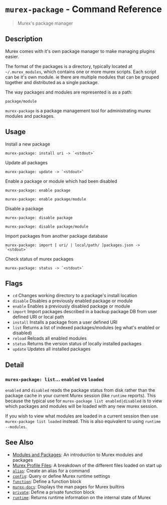 # `murex-package` - Command Reference

> Murex's package manager

## Description

Murex comes with it's own package manager to make managing plugins easier.

The format of the packages is a directory, typically located at `~/.murex_modules`,
which contains one or more murex scripts. Each script can be it's own module.
ie there are multiple modules that can be grouped together and distributed as a
single package.

The way packages and modules are represented is as a path:

    package/module


`murex-package` is a package management tool for administrating murex modules
and packages.

## Usage

Install a new package

    murex-package: install uri -> `<stdout>`

Update all packages

    murex-package: update -> `<stdout>`

Enable a package or module which had been disabled

    murex-package: enable package

    murex-package: enable package/module

Disable a package

    murex-package: disable package

    murex-package: disable package/module

Import packages from another package database

    murex-package: import [ uri/ | local/path/ ]packages.json -> `<stdout>`

Check status of murex packages

    murex-package: status -> `<stdout>`

## Flags

- `cd`
  Changes working directory to a package's install location
- `disable`
  Disables a previously enabled package or module
- `enable`
  Enables a previously disabled package or module
- `import`
  Import packages described in a backup package DB from user defined URI or local path
- `install`
  Installs a package from a user defined URI
- `list`
  Returns a list of indexed packages/modules (eg what's enabled or disabled)
- `reload`
  Reloads all enabled modules
- `status`
  Returns the version status of locally installed packages
- `update`
  Updates all installed packages

## Detail

### `murex-package: list`... `enabled` vs `loaded`

`enabled` and `disabled` reads the package status from disk rather than the
package cache in your current Murex session (like `runtime` reports). This
because the typical use for `murex-package list enabled|disabled` is to view
which packages and modules will be loaded with any new murex session.

If you wish to view what modules are loaded in a current session then use
`murex-package list loaded` instead. This is also equivalent to using
`runtime --modules`.

## See Also

- [Modules and Packages](../user-guide/modules.md):
  An introduction to Murex modules and packages
- [Murex Profile Files](../user-guide/profile.md):
  A breakdown of the different files loaded on start up
- [`alias`](../commands/alias.md):
  Create an alias for a command
- [`config`](../commands/config.md):
  Query or define Murex runtime settings
- [`function`](../commands/function.md):
  Define a function block
- [`murex-docs`](../commands/murex-docs.md):
  Displays the man pages for Murex builtins
- [`private`](../commands/private.md):
  Define a private function block
- [`runtime`](../commands/runtime.md):
  Returns runtime information on the internal state of Murex
